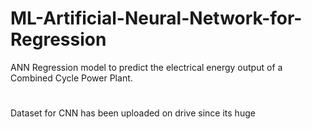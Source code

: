 # ML-Artificial-Neural-Network-for-Regression
ANN Regression model to predict the electrical energy output of a Combined Cycle Power Plant.
# 
Dataset for CNN has been uploaded on drive since its huge

